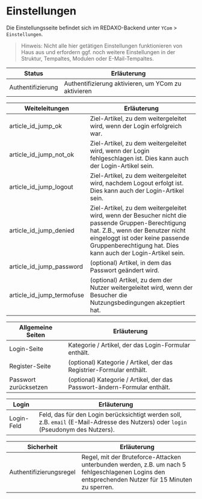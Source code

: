 # Einstellungen

Die Einstellungsseite befindet sich im REDAXO-Backend unter `YCom` > `Einstellungen`.

> Hinweis: Nicht alle hier getätigen Einstellungen funktionieren von Haus aus und erfordern ggf. noch weitere Einstellungen in der Struktur, Tempaltes, Modulen oder E-Mail-Tempaltes.

Status                  | Erläuterung
----------------------- | ------------
Authentifizierung       | Authentifizierung aktivieren, um YCom zu aktivieren


Weiteleitungen          | Erläuterung
----------------------- | ------------
article_id_jump_ok      | Ziel-Artikel, zu dem weitergeleitet wird, wenn der Login erfolgreich war.
article_id_jump_not_ok  | Ziel-Artikel, zu dem weitergeleitet wird, wenn der Login fehlgeschlagen ist. Dies kann auch der Login-Artikel sein.
article_id_jump_logout  | Ziel-Artikel, zu dem weitergeleitet wird, nachdem Logout erfolgt ist. Dies kann auch der Login-Artikel sein.
article_id_jump_denied  | Ziel-Artikel, zu dem weitergeleitet wird, wenn der Besucher nicht die passende Gruppen-Berechtigung hat. Z.B., wenn der Benutzer nicht eingeloggt ist oder keine passende Gruppenberechtigung hat. Dies kann auch der Login-Artikel sein.
article_id_jump_password| (optional) Artikel, in dem das Passwort geändert wird.
article_id_jump_termofuse| (optional) Artikel, zu dem der Nutzer weitergeleitet wird, wenn der Besucher die Nutzungsbedingungen akzeptiert hat.

Allgemeine Seiten       | Erläuterung
----------------------- | ------------
Login-Seite             | Kategorie / Artikel, der das Login-Formular enthält.
Register-Seite          | (optional) Kategorie / Artikel, der das Registrier-Formular enthält.
Passwort zurücksetzen   | (optional) Kategorie / Artikel, der das Passwort-ändern-Formular enthält.

Login                   | Erläuterung
----------------------- | ------------
Login-Feld              | Feld, das für den Login berücksichtigt werden soll, z.B. `email` (E-Mail-Adresse des Nutzers) oder `login` (Pseudonym des Nutzers).

Sicherheit              | Erläuterung
----------------------- | ------------
Authentifizierungsregel | Regel, mit der Bruteforce-Attacken unterbunden werden, z.B. um nach 5 fehlgeschlagenen Logins den entsprechenden Nutzer für 15 Minuten zu sperren.

